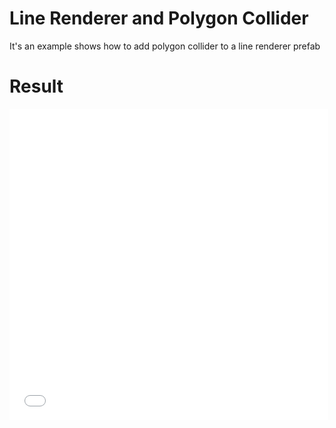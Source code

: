 # Line Renderer and Polygon Collider

It's an example shows how to add polygon collider to a line renderer prefab

# Result
<iframe height=498 width=510 src="show.mp4" frameborder=0 allowfullscreen></iframe>
